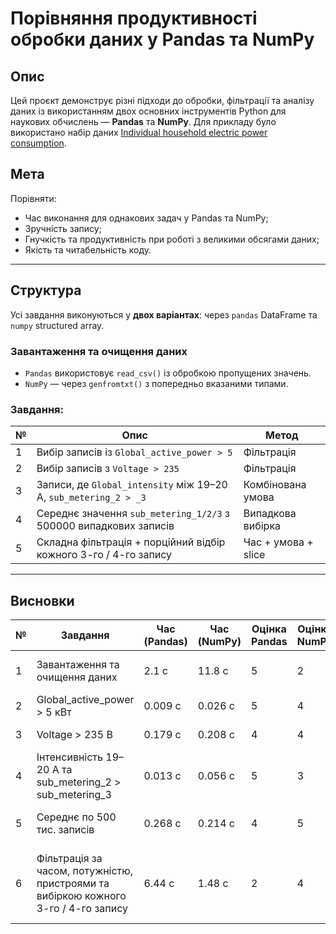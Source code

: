 # Порівняння продуктивності обробки даних у Pandas та NumPy

## Опис
Цей проєкт демонструє різні підходи до обробки, фільтрації та аналізу даних із використанням двох основних інструментів Python для наукових обчислень — **Pandas** та **NumPy**. Для прикладу було використано набір даних [Individual household electric power consumption](https://archive.ics.uci.edu/ml/datasets/individual+household+electric+power+consumption).

## Мета
Порівняти:
- Час виконання для однакових задач у Pandas та NumPy;
- Зручність запису;
- Гнучкість та продуктивність при роботі з великими обсягами даних;
- Якість та читабельність коду.

---

## Структура
Усі завдання виконуються у **двох варіантах**: через `pandas` DataFrame та `numpy` structured array.

### Завантаження та очищення даних
- `Pandas` використовує `read_csv()` із обробкою пропущених значень.
- `NumPy` — через `genfromtxt()` з попередньо вказаними типами.

### Завдання:
| № | Опис                                                                | Метод              |
|---|---------------------------------------------------------------------|--------------------|
| 1 | Вибір записів із `Global_active_power > 5`                          | Фільтрація         |
| 2 | Вибір записів з `Voltage > 235`                                     | Фільтрація         |
| 3 | Записи, де `Global_intensity` між 19–20 А, `sub_metering_2 > _3`    | Комбінована умова  |
| 4 | Середнє значення `sub_metering_1/2/3` з 500000 випадкових записів   | Випадкова вибірка  |
| 5 | Складна фільтрація + порційний відбір кожного 3-го / 4-го запису    | Час + умова + slice|

---

## Висновки

| №  | Завдання                                                                                       | Час (Pandas) | Час (NumPy) | Оцінка Pandas | Оцінка NumPy | Коментар                                                   |
|----|------------------------------------------------------------------------------------------------|--------------|-------------|----------------|--------------|------------------------------------------------------------|
| 1  | Завантаження та очищення даних                                                                  |  2.1 с     |  11.8 с   | 5         | 2           | Pandas значно зручніший і швидший                           |
| 2  | Global_active_power > 5 кВт                                                                     |  0.009 с   |  0.026 с  | 5         | 4        | Pandas трішки швидше                                        |
| 3  | Voltage > 235 В                                                                                 |  0.179 с   |  0.208 с  | 4          | 4         | Приблизно однаково                                          |
| 4  | Інтенсивність 19–20 А та sub_metering_2 > sub_metering_3                                       |  0.013 с   |  0.056 с  | 5         | 3           | Pandas краще підходить для складних умов                    |
| 5  | Середнє по 500 тис. записів                                                                     |  0.268 с   |  0.214 с  | 4          | 5       | NumPy швидший в обчисленнях                                 |
| 6  | Фільтрація за часом, потужністю, пристроями та вибіркою кожного 3-го / 4-го запису              |  6.44 с    |  1.48 с   | 2            | 4         | NumPy набагато продуктивніший при багаторівневій фільтрації |


